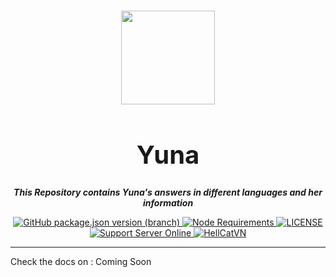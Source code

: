 <h1 align="center">
  <img src='https://github.com/HellCatVN/yuna/blob/main/avatar/main.png?raw=true' height='150'>
</h1>
<h1 align="center" style="font-size:40px"><strong>Yuna</strong></h1>
<p align="center"><strong>
  <i>
    This Repository contains Yuna's answers in different languages and her information
  </i>
</strong></p>

<p align="center">
  <a href="https://github.com/HellCatVN/yuna">
    <img alt="GitHub package.json version (branch)" src="https://img.shields.io/github/package-json/v/HellCatVN/yuna/main?color=pink&label=Current%20Version">
  </a>
  <a href="https://nodejs.org/dist/latest-v14.x/">
    <img src="https://img.shields.io/static/v1?label=node&message=>=14.15.4&color=success&logo=Node.js&logoColor=white" alt="Node Requirements">
  </a>
  <a href="https://github.com/HellCatVN/yuna/blob/main/LICENSE">
    <img src="https://img.shields.io/github/license/HellCatVN/yuna?color=pink&label=License" alt="LICENSE">
  </a>
  <a href="https://discord.gg/MJpCfgXxH6">
    <img src="https://img.shields.io/discord/598787196421668894?color=%237289DA&label=Support&logo=discord&logoColor=white" alt="Support Server Online">
  </a>
  <a href="https://github.com/HellCatVN">
    <img src="https://img.shields.io/static/v1?label=Made%20with%20%E2%9D%A4&message=by%20HellCatVN&color=brightgreen" alt="HellCatVN">
  </a>
</p>

---

Check the docs on : Coming Soon